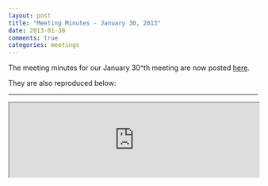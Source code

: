 ```yaml
---
layout: post
title: "Meeting Minutes - January 30, 2013"
date: 2013-01-30
comments: true
categories: meetings
---
```

The meeting minutes for our January 30^th meeting are now posted [here](/meeting-minutes).

They are also reproduced below:

---
<iframe style="width:100%;" src="https://docs.google.com/document/pub?id=1yw1PnJ1KdFX1pb8yflucbl2T2Ci4ti2FNf0rlpJ70qM&amp;embedded=true"></iframe>
